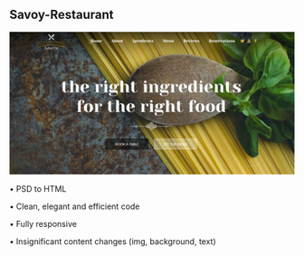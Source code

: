 ## Savoy-Restaurant
<img src="https://github.com/bananazbrain/Savoy-Restaurant/blob/main/src/upload/preview.jpg">

• PSD to HTML                                                                                                                                                                       

• Clean, elegant and efficient code        

• Fully responsive      

• Insignificant content changes (img, background, text)                                                                                                                             
